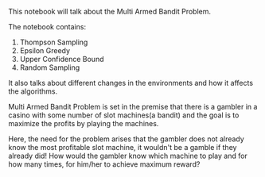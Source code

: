 This notebook will talk about the Multi Armed Bandit Problem.

The notebook contains:
1. Thompson Sampling
2. Epsilon Greedy
3. Upper Confidence Bound
4. Random Sampling

It also talks about different changes in the environments and how it affects the algorithms.


Multi Armed Bandit Problem is set in the premise that there is a gambler in a casino with some number of slot machines(a bandit) and the goal is to maximize the profits by playing the machines.

Here, the need for the problem arises that the gambler does not already know the most profitable slot machine, it wouldn't be a gamble if they already did! How would the gambler know which machine to play and for how many times, for him/her to achieve maximum reward?

